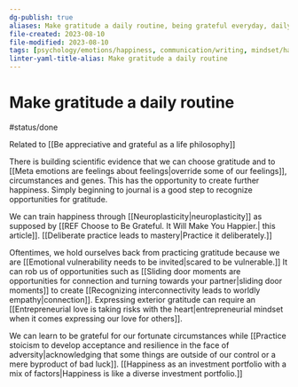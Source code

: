 ```yaml
---
dg-publish: true
aliases: Make gratitude a daily routine, being grateful everyday, daily gratitude, practicing gratitude daily, taking the time to be grateful, time to be grateful, daily gratefulness
file-created: 2023-08-10
file-modified: 2023-08-10
tags: [psychology/emotions/happiness, communication/writing, mindset/habits, philosophy/principles]
linter-yaml-title-alias: Make gratitude a daily routine
---
```


# Make gratitude a daily routine

#status/done

Related to [[Be appreciative and grateful as a life philosophy]]

There is building scientific evidence that we can choose gratitude and to [[Meta emotions are feelings about feelings|override some of our feelings]], circumstances and genes. This has the opportunity to create further happiness. Simply beginning to journal is a good step to recognize opportunities for gratitude.

We can train happiness through [[Neuroplasticity|neuroplasticity]] as supposed by [[REF Choose to Be Grateful. It Will Make You Happier.| this article]]. [[Deliberate practice leads to mastery|Practice it deliberately.]]

Oftentimes, we hold ourselves back from practicing gratitude because we are [[Emotional vulnerability needs to be invited|scared to be vulnerable.]] It can rob us of opportunities such as [[Sliding door moments are opportunities for connection and turning towards your partner|sliding door moments]] to create [[Recognizing interconnectivity leads to worldly empathy|connection]]. Expressing exterior gratitude can require an [[Entrepreneurial love is taking risks with the heart|entrepreneurial mindset when it comes expressing our love for others]].

We can learn to be grateful for our fortunate circumstances while [[Practice stoicism to develop acceptance and resilience in the face of adversity|acknowledging that some things are outside of our control or a mere byproduct of bad luck]]. [[Happiness as an investment portfolio with a mix of factors|Happiness is like a diverse investment portfolio.]]
